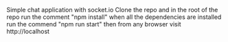 Simple chat application with socket.io
Clone the repo and in the root of the repo run the comment "npm install"
when all the dependencies are installed run the commend "npm run start"
then from any browser visit http://localhost
